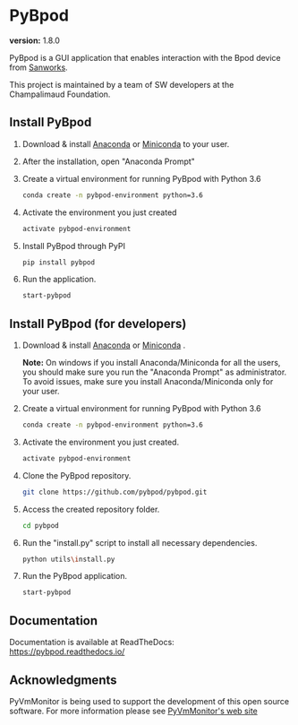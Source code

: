 # PyBpod #

**version:** 1.8.0

PyBpod is a GUI application that enables interaction with the Bpod device from [Sanworks](https://sanworks.io/).

This project is maintained by a team of SW developers at the Champalimaud Foundation.

## Install PyBpod ##

1. Download & install [Anaconda](https://www.anaconda.com/download/) or [Miniconda](https://conda.io/miniconda.html) to your user.
2. After the installation, open "Anaconda Prompt"
3. Create a virtual environment for running PyBpod with Python 3.6

    ```bash
    conda create -n pybpod-environment python=3.6
    ```

4. Activate the environment you just created

    ```bash
    activate pybpod-environment
    ```

5. Install PyBpod through PyPI

    ```bash
    pip install pybpod
    ```

6. Run the application.

    ```bash
    start-pybpod
    ```

## Install PyBpod (for developers) ##

1. Download & install [Anaconda](https://www.anaconda.com/download/) or [Miniconda](https://conda.io/miniconda.html) .

    **Note:**
    On windows if you install Anaconda/Miniconda for all the users, you should make sure you run the "Anaconda Prompt" as administrator.
    To avoid issues, make sure you install Anaconda/Miniconda only for your user.

2. Create a virtual environment for running PyBpod with Python 3.6

    ```bash
    conda create -n pybpod-environment python=3.6
    ```

3. Activate the environment you just created.

    ```bash
    activate pybpod-environment
    ```

4. Clone the PyBpod repository.

    ```bash
    git clone https://github.com/pybpod/pybpod.git
    ```

5. Access the created repository folder.

    ```bash
    cd pybpod
    ```

6. Run the "install.py" script to install all necessary dependencies.

    ```bash
    python utils\install.py
    ```

7. Run the PyBpod application.

    ```bash
    start-pybpod
    ```

## Documentation ##

Documentation is available at ReadTheDocs: <https://pybpod.readthedocs.io/>

## Acknowledgments ##

PyVmMonitor is being used to support the development of this open source software. For more information please see [PyVmMonitor's web site](http://pyvmmonitor.com)

